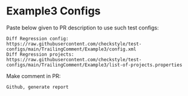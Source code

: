 # Example3 Configs
Paste below given to PR description to use such test configs:
```
Diff Regression config: https://raw.githubusercontent.com/checkstyle/test-configs/main/TrailingComment/Example3/config.xml
Diff Regression projects: https://raw.githubusercontent.com/checkstyle/test-configs/main/TrailingComment/Example3/list-of-projects.properties
```
Make comment in PR:
```
Github, generate report
```
